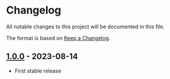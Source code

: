 # Changelog
All notable changes to this project will be documented in this file.

The format is based on [Keep a Changelog](http://keepachangelog.com/en/1.0.0/).

## [1.0.0](https://github.com/logeecom/adyen-integration-core/tree/1.0.0) - 2023-08-14
- First stable release
